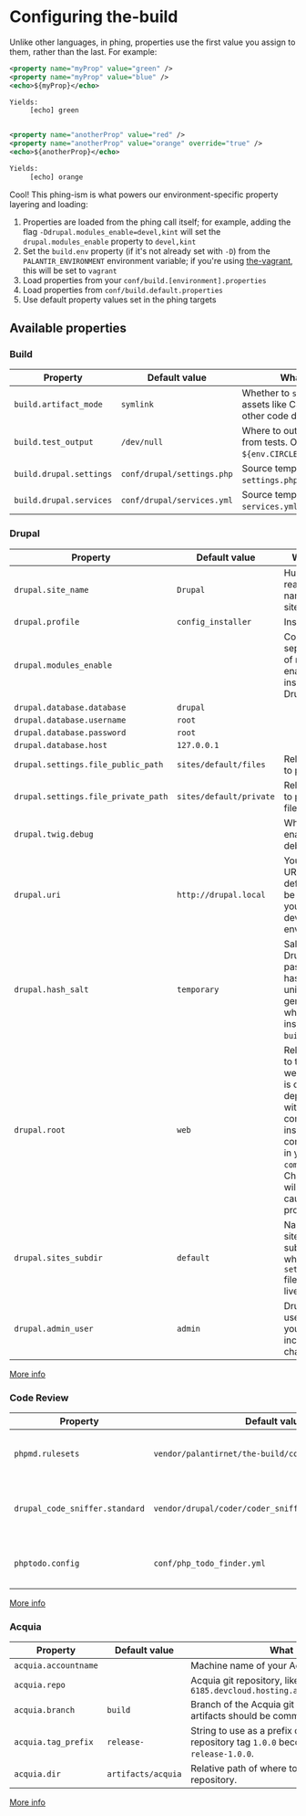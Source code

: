 # Configuring the-build

Unlike other languages, in phing, properties use the first value you assign to them, rather than the last. For example:

```xml
<property name="myProp" value="green" />
<property name="myProp" value="blue" />
<echo>${myProp}</echo>

Yields:
     [echo] green


<property name="anotherProp" value="red" />
<property name="anotherProp" value="orange" override="true" />
<echo>${anotherProp}</echo>

Yields:
     [echo] orange
```

Cool! This phing-ism is what powers our environment-specific property layering and loading:

1. Properties are loaded from the phing call itself; for example, adding the flag `-Ddrupal.modules_enable=devel,kint` will set the `drupal.modules_enable` property to `devel,kint`
1. Set the `build.env` property (if it's not already set with `-D`) from the `PALANTIR_ENVIRONMENT` environment variable; if you're using [the-vagrant](https://github.com/palantirnet/the-vagrant), this will be set to `vagrant`
1. Load properties from your `conf/build.[environment].properties`
1. Load properties from `conf/build.default.properties`
1. Use default property values set in the phing targets

## Available properties
### Build

| Property | Default value | What is it? |
|---|---|---|
| `build.artifact_mode` | `symlink` | Whether to `symlink` or `copy` assets like CSS, JS, and other code during the build. |
| `build.test_output` | `/dev/null` | Where to output reports from tests. On Circle, try `${env.CIRCLE_TEST_REPORTS}`. |
| `build.drupal.settings` | `conf/drupal/settings.php` | Source template for Drupal's `settings.php` file. |
| `build.drupal.services` | `conf/drupal/services.yml` | Source template for Drupal's `services.yml` file. |


### Drupal

| Property | Default value | What is it? |
|---|---|---|
| `drupal.site_name` | `Drupal` | Human-readable name for your site. |
| `drupal.profile` | `config_installer` | Install profile. |
| `drupal.modules_enable` | | Comma-separated list of modules to enable after installing Drupal. |
| `drupal.database.database` | `drupal` |  |
| `drupal.database.username` | `root` |  |
| `drupal.database.password` | `root` |  |
| `drupal.database.host` | `127.0.0.1` |  |
| `drupal.settings.file_public_path` | `sites/default/files` | Relative path to public files. |
| `drupal.settings.file_private_path` | `sites/default/private` | Relative path to private files. |
| `drupal.twig.debug` | | Whether to enable twig debugging. |
| `drupal.uri` | `http://drupal.local` | Your site's URI; the default may be the URI of your local development environment. |
| `drupal.hash_salt` | `temporary` | Salt for Drupal's password hashing. A unique salt is generated when you install `the-build`. |
| `drupal.root` | `web` | Relative path to the Drupal web root. This is co-dependent with the composer installer configuration in your `composer.json`. Changing this will probably cause problems. |
| `drupal.sites_subdir` | `default` | Name of the sites subdirectory where the `settings.php` file should live. |
| `drupal.admin_user` | `admin` | Drupal admin username, if you feel inclined to change it. |

[More info](../tasks/drupal.xml#L16-L38)

### Code Review

| Property | Default value | What is it? |
|---|---|---|
| `phpmd.rulesets` | `vendor/palantirnet/the-build/conf/phpmd.xml` | Relative path to the PHPMD configuration. |
| `drupal_code_sniffer.standard` | `vendor/drupal/coder/coder_sniffer/Drupal/ruleset.xml` | Relative path the the Drupal codesniffer standard. |
| `phptodo.config` | `conf/php_todo_finder.yml` | Relative path to the PHP To-do Finder configuration. |

[More info](code_review.md)

### Acquia

| Property | Default value | What is it? |
|---|---|---|
| `acquia.accountname` |  | Machine name of your Acquia site account. |
| `acquia.repo` |  | Acquia git repository, like `ACCOUNT@svn-6185.devcloud.hosting.acquia.com:ACCOUNT.git` |
| `acquia.branch` | `build` | Branch of the Acquia git repository where build artifacts should be committed. |
| `acquia.tag_prefix` | `release-` | String to use as a prefix on build tags; the repository tag `1.0.0` becomes the build tag `release-1.0.0`. |
| `acquia.dir` | `artifacts/acquia` | Relative path of where to keep the Acquia repository. |

[More info](../tasks/acquia.xml#L32-L59)
